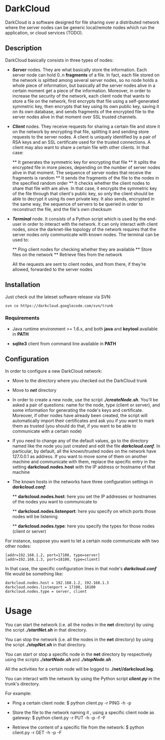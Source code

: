 # DarkCloud

DarkCloud is a software designed for file sharing over a distributed network
where the server nodes can be generic local/remote nodes which run the
application, or cloud services (TODO).

## Description

DarkCloud basically consists in three types of nodes:

* ***Server*** nodes. They are what basically store the information. Each server
  node can hold 0..n **fragments** of a file. In fact, each file stored on the
  network is splitted among several server nodes, so no node holds a whole piece
  of information, but basically all the server nodes alive in a certain moment
  get a piece of the information. Moreover, in order to increase the security of
  the network, each client node that wants to store a file on the network, first
  encrypts that file using a self-generated symmetric key, then encrypts that
  key using its own public key, saving it on its own database, and sends
  fragments of the encrypted file to the server nodes alive in that moment
  over SSL trusted channels.

* ***Client*** nodes. They receive requests for sharing a certain file and store
  it on the network by encrypting that file, splitting it and sending store
  requests to the server nodes. A client is uniquely identified by a pair of RSA
  keys and an SSL certificate used for the trusted connections. A client may
  also want to share a certain file with other clients. In that case:
  
  ** It generates the symmetric key for encrypting that file
  ** It splits the encrypted file in more pieces, depending on the number of
  server nodes alive in that moment. The sequence of server nodes that receive
  the fragments is random
  ** It sends the fragments of the file to the nodes in the specified random
  order
  ** It checks whether the client nodes to share that file with are alive. In
  that case, it encrypts the symmetric key of the file through that client's
  public key, so only the client should be able to decrypt it using its own
  private key. It also sends, encrypted in the same way, the sequence of servers
  to be queried in order to reconstruct the file, and the file's own checksum

* ***Terminal*** node. It consists of a Python script which is used by the
  end-user in order to interact with the network. It can only interact with
  client nodes, since the darknet-like topology of the network requires that the
  server nodes only communicate with known nodes. The terminal can be used to:

  ** Ping client nodes for checking whether they are available
  ** Store files on the network
  ** Retrieve files from the network

  All the requests are sent to client nodes, and from there, if they're allowed,
  forwarded to the server nodes

## Installation

Just check out the lateset software release via SVN:

	svn co https://darkcloud.googlecode.com/svn/trunk

### Requirements

* Java runtime environment >= 1.6.x, and both **java** and **keytool** available
  in **PATH**

* **sqlite3** client from command line available in **PATH**

## Configuration

In order to configure a new DarkCloud network:

* Move to the directory where you checked out the DarkCloud trunk

* Move to ***net*** directory

* In order to create a new node, use the script ***./createNode.sh***. You'll be
  asked a pair of questions: name for the node, type (client or server), and
  some information for generating the node's keys and certificate. Moreover, if
  other nodes have already been created, the script will automatically import
  their certificates and ask you if you want to mark them as trusted (you should
  do that, if you want to be able to communicate with a certain node)

* If you need to change any of the default values, go to the directory named
  like the node you just created and edit the file ***darkcloud.conf***. In
  particular, by default, all the known/trusted nodes on the network have
  127.0.0.1 as address. If you want to move some of them on another machine and
  communicate with them, replace the specific entry in the setting
  **darkcloud.nodes.host** with the IP address or hostname of that machine

* The known hosts in the networks have three configuration settings in
  ***darkcloud.conf***:

  ** **darkcloud.nodes.host**: here you set the IP addresses or hostnames of the
  nodes you want to communicate to

  ** **darkcloud.nodes.listenport**: here you specify on which ports those nodes
  will be listening

  ** **darkcloud.nodes.type**: here you specify the types for those nodes
  (client or server)

For instance, suppose you want to let a certain node communicate with two other
nodes:

	[addr=192.168.1.2, port=17100, type=server]
	[addr=192.168.1.3, port=18100, type=client]

In that case, the specific configuration lines in that node's
***darkcloud.conf*** file would be something like:

	darkcloud.nodes.host = 192.168.1.2, 192.168.1.3
	darkcloud.nodes.listenport = 17100, 18100
	darkcloud.nodes.type = server, client

# Usage

You can start the network (i.e. all the nodes in the **net** directory) by using
the script ***./startNet.sh*** in that directory.

You can stop the network (i.e. all the nodes in the **net** directory) by using
the script ***./stopNet.sh*** in that directory.

You can start or stop a specific node in the **net** directory by respectively
using the scripts ***./startNode.sh <nodeName>*** and ***./stopNode.sh
<nodeName>***.

All the activities for a certain node will be logged to
**./net/<nodename>/darkcloud.log**.

You can interact with the network by using the Python script ***client.py*** in
the trunk's directory.

For example:

* Ping a certain client node:
	$ python client.py -r PING -h <host addr> -p <listen port>

* Store the file <local file> to the network naming it <remote file>, using a
  specific client node as gateway:
	$ python client.py -r PUT -h <host addr> -p <listen port> -f <local file> -F <remote file>

* Retrieve the content of a specific file from the network:
	$ python client.py -r GET -h <host addr> -p <listen port> -F <remote file>

